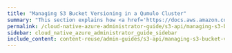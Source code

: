 ```yaml
---
title: "Managing S3 Bucket Versioning in a Qumulo Cluster"
summary: "This section explains how <a href='https://docs.aws.amazon.com/AmazonS3/latest/userguide/Versioning.html'>Amazon S3 Versioning</a> works in Qumulo Core and how to configure S3 bucket versioning by using the Qumulo REST API or <code>qq</code> CLI or by using the S3 API directly."
permalink: /cloud-native-azure-administrator-guide/s3-api/managing-s3-bucket-versioning.html
sidebar: cloud_native_azure_administrator_guide_sidebar
include_content: content-reuse/admin-guides/s3-api/managing-s3-bucket-versioning.md
---
```

